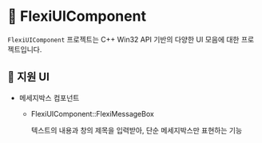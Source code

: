 # 📌 FlexiUIComponent

`FlexiUIComponent` 프로젝트는 C++ Win32 API 기반의 다양한 UI 모음에 대한 프로젝트입니다.



## 🔧 지원 UI

- 메세지박스 컴포넌트

  - FlexiUIComponent::FlexiMessageBox

    텍스트의 내용과 창의 제목을 입력받아, 단순 메세지박스만 표현하는 기능